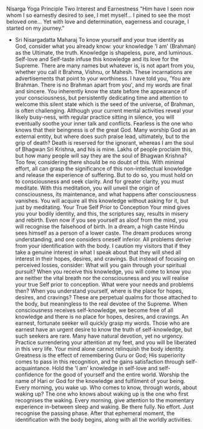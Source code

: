 Nisarga Yoga Principle Two
Interest and Earnestness
"Him have I seen now whom I so earnestly desired to see, I met myself... I pined to see the most beloved one... Yet with love and determination, eagerness and courage, I started on my journey."
- Sri Nisargadatta Maharaj
To know yourself and your true identity as God, consider what you already know: your knowledge 'I am' (Brahman) as the Ultimate, the truth. Knowledge is shapeless, pure, and luminous. Self-love and Self-taste infuse this knowledge and its love for the Supreme. There are many names but whatever is, is not apart from you, whether you call it Brahma, Vishnu, or Mahesh. These incarnations are advertisements that point to your worthiness. I have told you, 'You are Brahman. There is no Brahman apart from you', and my words are final and sincere.
You inherently know the state before the appearance of your consciousness, but persistently dedicating time and attention to welcome this silent state which is the seed of the universe, of Brahman, is often challenging. Although your current mental activities reveal your likely busy-ness, with regular practice sitting in silence, you will eventually soothe your inner talk and conflicts.
Fearless is the one who knows that their beingness is of the great God. Many worship God as an external entity, but where does such praise lead, ultimately, but to the grip of death? Death is reserved for the ignorant, whereas I am the soul of Bhagwan Sri Krishna, and his is mine. Lakhs of people proclaim this, but how many people will say they are the soul of Bhagwan Krishna? Too few, considering there should be no doubt of this.
With minimal effort, all can grasp the significance of this non-intellectual knowledge and release the experience of suffering. But to do so, you must hold on to consciousness and seek clarity. And for greater clarity, you must meditate. With this meditation, you will unveil the origin of consciousness, its maintenance, and what happens after consciousness vanishes. You will acquire all this knowledge without asking for it, but just by meditating.
Your True Self Prior to Conception
Your mind gives you your bodily identity, and this, the scriptures say, results in misery and rebirth. Even now if you see yourself as aloof from the mind, you will recognise the falsehood of birth. In a dream, a high caste Hindu sees himself as a person of a lower caste. The dream produces wrong understanding, and one considers oneself inferior. All problems derive from your identification with the body.
I caution my visitors that if they take a genuine interest in what I speak about that they will shed all interest in their hopes, desires, and cravings. But instead of focusing on perceived losses, consider: What will you gain through your spiritual pursuit?
When you receive this knowledge, you will come to know you are neither the vital breath nor the consciousness and you will realise your true Self prior to conception. What were your needs and problems then? When you understand yourself, where is the place for hopes, desires, and cravings? These are perpetual qualms for those attached to the body, but meaningless to the real devotee of the Supreme. When consciousness receives self-knowledge, we become free of all knowledge and there is no place for hopes, desires, and cravings.
An earnest, fortunate seeker will quickly grasp my words. Those who are earnest have an urgent desire to know the truth of self-knowledge, but such seekers are rare. Many have natural devotion, yet no urgency. Practice surrendering your attention
at my feet, and you will be liberated in this very life. Your mind alone cannot relinquish the body identity.
Greatness is the effect of remembering Guru or God; His superiority comes to pass in this recognition, and he gains satisfaction through self-acquaintance. Hold the 'I am' knowledge in self-love and self-confidence for the good of yourself and the
entire world. Worship the name of Hari or God for the knowledge and fulfilment of your being.
Every morning, you wake up. Who comes to know, through words, about waking up? The one who knows about waking up is the one who first recognises the waking. Every morning, give attention to the momentary experience in-between sleep and
waking. Be there fully. No effort. Just recognise the passing phase. After that ephemeral moment, the identification with the body begins, along with all the worldly activities.